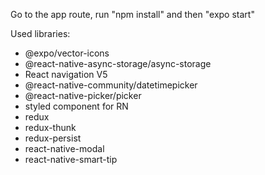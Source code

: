 Go to the app route, run "npm install" and then "expo start"

Used libraries:
- @expo/vector-icons
- @react-native-async-storage/async-storage 
- React navigation V5 
- @react-native-community/datetimepicker 
- @react-native-picker/picker 
- styled component for RN
- redux
- redux-thunk 
- redux-persist 
- react-native-modal 
- react-native-smart-tip 

